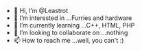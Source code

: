 - 👋 Hi, I’m @Leastrot
- 👀 I’m interested in ...Furries and hardware
- 🌱 I’m currently learning ...C++, HTML, PHP
- 💞️ I’m looking to collaborate on ...nothing
- 📫 How to reach me ...well, you can't :)
